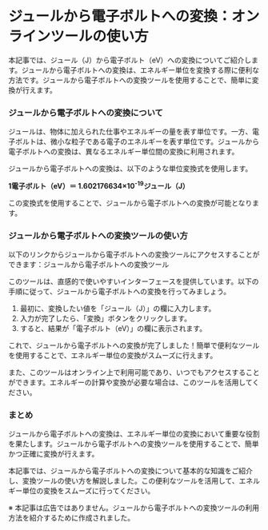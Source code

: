 ジュールから電子ボルトへの変換：オンラインツールの使い方
============================

本記事では、ジュール（J）から電子ボルト（eV）への変換についてご紹介します。ジュールから電子ボルトへの変換は、エネルギー単位を変換する際に便利な方法です。ジュールから電子ボルトへの変換ツールを使用することで、簡単に変換が行えます。

### ジュールから電子ボルトへの変換について

ジュールは、物体に加えられた仕事やエネルギーの量を表す単位です。一方、電子ボルトは、微小な粒子である電子のエネルギーを表す単位です。ジュールから電子ボルトへの変換は、異なるエネルギー単位間の変換に利用されます。

ジュールから電子ボルトへの変換は、以下のような単位変換式を使用します。

**1電子ボルト（eV）＝ 1.602176634×10<sup>-19</sup>ジュール（J）**

この変換式を使用することで、ジュールから電子ボルトへの変換が可能となります。

### ジュールから電子ボルトへの変換ツールの使い方

以下のリンクからジュールから電子ボルトへの変換ツールにアクセスすることができます：ジュールから電子ボルトへの変換ツール

このツールは、直感的で使いやすいインターフェースを提供しています。以下の手順に従って、ジュールから電子ボルトへの変換を行ってみましょう。

1. 最初に、変換したい値を「ジュール（J）」の欄に入力します。
2. 入力が完了したら、「変換」ボタンをクリックします。
3. すると、結果が「電子ボルト（eV）」の欄に表示されます。

これで、ジュールから電子ボルトへの変換が完了しました！簡単で便利なツールを使用することで、エネルギー単位の変換がスムーズに行えます。

また、このツールはオンライン上で利用可能であり、いつでもアクセスすることができます。エネルギーの計算や変換が必要な場合は、このツールを活用してください。

### まとめ

ジュールから電子ボルトへの変換は、エネルギー単位の変換において重要な役割を果たします。ジュールから電子ボルトへの変換ツールを使用することで、簡単かつ正確に変換が行えます。

本記事では、ジュールから電子ボルトへの変換について基本的な知識をご紹介し、変換ツールの使い方を解説しました。この便利なツールを活用して、エネルギー単位の変換をスムーズに行ってください。

※ 本記事は広告ではありません。ジュールから電子ボルトへの変換ツールの利用方法を紹介するために作成されました。